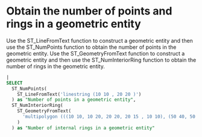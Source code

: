 # Obtain the number of points and rings in a geometric entity

Use the ST_LineFromText function to construct a geometric entity and then use the ST_NumPoints function to obtain the number of points in the geometric entity.
Use the ST_GeometryFromText function to construct a geometric entity and then use the ST_NumInteriorRing function to obtain the number of rings in the geometric entity.

```SQL
|
SELECT
  ST_NumPoints(
    ST_LineFromText('linestring (10 10 , 20 20 )')
  ) as "Number of points in a geometric entity",
  ST_NumInteriorRing(
    ST_GeometryFromText(
      'multipolygon (((10 10, 10 20, 20 20, 20 15 , 10 10), (50 40, 50 50, 60 50, 60 40, 50 40)))'
    )
  ) as "Number of internal rings in a geometric entity"
```
